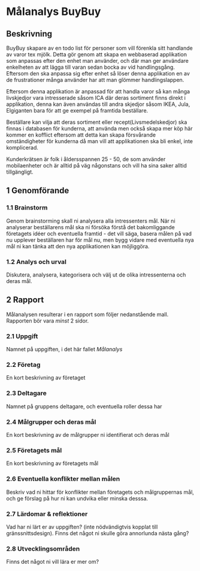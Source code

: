 Målanalys BuyBuy
================

Beskrivning
-----------

BuyBuy skapare av en todo list för personer som vill förenkla sitt handlande av
varor tex mjölk. Detta gör genom att skapa en webbaserad applikation som
anpassas efter den enhet man använder, och där man ger användare enkelheten av
att lägga till varan sedan bocka av vid handlingsgång. Eftersom den ska anpassa
sig efter enhet så löser denna applikation en av de frustrationer många använder
har att man glömmer handlingslappen.

Eftersom denna applikation är anpassad för att handla varor så kan många
livskjedjor vara intresserade såsom ICA där deras sortiment finns direkt i
applikation, denna kan även användas till andra skjedjor såsom IKEA, Jula,
Elgiganten bara för att ge exempel på framtida beställare.

Beställare kan vilja att deras sortiment eller recept(Livsmedelskedjor) ska
finnas i databasen för kunderna, att använda men också skapa mer köp här kommer
en kofflict eftersom att detta kan skapa försvårande omständigheter för kunderna
då man vill att applikationen ska bli enkel, inte komplicerad.

Kunderkrätsen är folk i åldersspannen 25 - 50, de som använder mobilaenheter och
är alltid på väg någonstans och vill ha sina saker alltid tillgängligt.

1 Genomförande
--------------

### 1.1 Brainstorm

Genom brainstorming skall ni analysera alla intressenters mål. När ni analyserar
beställarens mål ska ni försöka förstå det bakomliggande företagets idéer och
eventuella framtid - det vill säga, basera målen på vad nu upplever beställaren
har för mål nu, men bygg vidare med eventuella nya mål ni kan tänka att den nya
applikationen kan möjliggöra.

### 1.2 Analys och urval

Diskutera, analysera, kategorisera och välj ut de olika intressenterna och deras
mål.

2 Rapport
---------

Målanalysen resulterar i en rapport som följer nedanstående mall. Rapporten bör
vara *minst* 2 sidor.

### 2.1 Uppgift

Namnet på uppgiften, i det här fallet *Målanalys*

### 2.2 Företag

En kort beskrivning av företaget

### 2.3 Deltagare

Namnet på gruppens deltagare, och eventuella roller dessa har

### 2.4 Målgrupper och deras mål

En kort beskrivning av de målgrupper ni identifierat och deras mål

### 2.5 Företagets mål

En kort beskrivning av företagets mål

### 2.6 Eventuella konflikter mellan målen

Beskriv vad ni hittar för konflikter mellan företagets och målgruppernas mål,
och ge förslag på hur ni kan undvika eller minska desssa.

### 2.7 Lärdomar & reflektioner

Vad har ni lärt er av uppgiften? (inte nödvändigtvis kopplat till
gränssnittsdesign). Finns det något ni skulle göra annorlunda nästa gång?

### 2.8 Utvecklingsområden

Finns det något ni vill lära er mer om?
